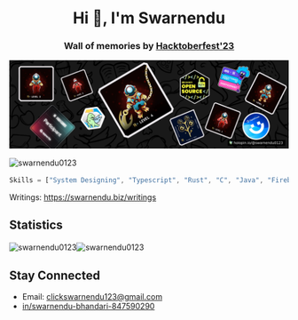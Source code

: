 <h1 align="center">Hi 👋, I'm Swarnendu</h1>

<h3 align="center">Wall of memories by <a href="https://hacktoberfest.com/">Hacktoberfest'23</a> </h3>

[![An image of @swarnendu0123's Holopin badges, which is a link to view their full Holopin profile](./swarnendu0123.png)](https://holopin.io/@swarnendu0123)

<p align="left"> <img src="https://komarev.com/ghpvc/?username=swarnendu0123&label=Profile%20views&color=0e75b6&style=flat" alt="swarnendu0123" /> </p>


```js
Skills = ["System Designing", "Typescript", "Rust", "C", "Java", "Firebase", "React", "WebRTC", "WebSockets", "GRPC"]
```
Writings: https://swarnendu.biz/writings

## Statistics 
<img align="center" src="https://github-readme-stats.vercel.app/api?username=swarnendu0123&show_icons=true&locale=en" alt="swarnendu0123" /><img align="center" src="https://github-readme-streak-stats.herokuapp.com/?user=swarnendu0123&" alt="swarnendu0123" />

## Stay Connected
- Email: clickswarnendu123@gmail.com
- [in/swarnendu-bhandari-847590290](https://www.linkedin.com/in/swarnendu-bhandari-847590290)
